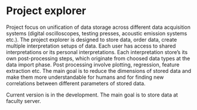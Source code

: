 # Project explorer

Project focus on unification of data storage across different data acquisition systems (digital oscilloscopes, testing presses, acoustic emission systems etc.). The project explorer is designed to store data, order data, create multiple interpretation setups of data. Each user has access to shared interpretations or its personal interpretations. Each interpretation store’s its own post-processing steps, which originate from choosed data types at the data import phase. Post processing involve plotting, regression, feature extraction etc. The main goal is to reduce the dimensions of stored data and make them more understandable for humans and for finding new correlations between different parameters of stored data.

Current version is in the development. The main goal is to store data at faculty server.
